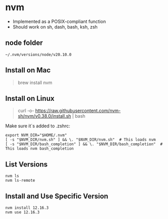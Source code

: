 # nvm
* Implemented as a POSIX-compliant function
* Should work on sh, dash, bash, ksh, zsh

## node folder
```
~/.nvm/versions/node/v20.10.0
```
## Install on Mac
> brew install nvm

## Install on Linux
> curl -o- https://raw.githubusercontent.com/nvm-sh/nvm/v0.38.0/install.sh | bash

Make sure it´s added to .zshrc:
```
export NVM_DIR="$HOME/.nvm"
[ -s "$NVM_DIR/nvm.sh" ] && \. "$NVM_DIR/nvm.sh"  # This loads nvm
[ -s "$NVM_DIR/bash_completion" ] && \. "$NVM_DIR/bash_completion"  # This loads nvm bash_completion
```

## List Versions
```
nvm ls
nvm ls-remote
```

## Install and Use Specific Version
```
nvm install 12.16.3
nvm use 12.16.3
```

